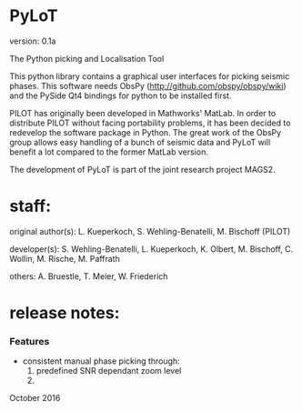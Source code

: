 # PyLoT

version: 0.1a

The Python picking and Localisation Tool

This python library contains a graphical user interfaces for picking
seismic phases. This software needs ObsPy (http://github.com/obspy/obspy/wiki)
and the PySide Qt4 bindings for python to be installed first.

PILOT has originally been developed in Mathworks' MatLab. In order to
distribute PILOT without facing portability problems, it has been decided
to redevelop the software package in Python. The great work of the ObsPy
group allows easy handling of a bunch of seismic data and PyLoT will
benefit a lot compared to the former MatLab version.

The development of PyLoT is part of the joint research project MAGS2.

staff:
======

original author(s): L. Kueperkoch, S. Wehling-Benatelli, M. Bischoff (PILOT)

developer(s): S. Wehling-Benatelli, L. Kueperkoch, K. Olbert, M. Bischoff,
              C. Wollin, M. Rische, M. Paffrath

others: A. Bruestle, T. Meier, W. Friederich

release notes:
==============

### Features

- consistent manual phase picking through:
    1. predefined SNR dependant zoom level
    2. 



October 2016
